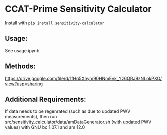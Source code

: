 # CCAT-Prime Sensitivity Calculator

Install with `pip install sensitivity-calculator`

## Usage:

See usage.ipynb.

## Methods:

https://drive.google.com/file/d/1fHq5Xhym90HNmEvk_Yz6QRJ9zNLokPXO/view?usp=sharing

## Additional Requirements:

If data needs to be regenrated (such as due to updated PWV measurements), then run src/sensitivity_calculator/data/amDataGenerator.sh (with updated PWV values) with GNU bc 1.07.1 and am 12.0
